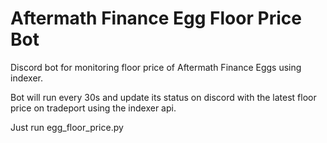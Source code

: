 # Aftermath Finance Egg Floor Price Bot

Discord bot for monitoring floor price of Aftermath Finance Eggs using indexer.

Bot will run every 30s and update its status on discord with the latest floor price on tradeport using the indexer api.

Just run egg_floor_price.py 
